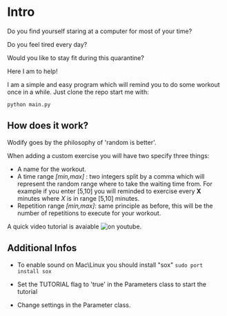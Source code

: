 # Intro
Do you find yourself staring at a computer for most of your time?

Do you feel tired every day?

Would you like to stay fit during this quarantine?

Here I am to help!

I am a simple and easy program which will remind you to do some workout once in a while.
Just clone the repo start me with:

`python main.py`


## How does it work?
Wodify goes by the philosophy of 'random is better'.

When adding a custom exercise you will have two specify three things:

- A name for the workout.
- A time range _[min,max]_ : two integers split by a comma which will represent the random range where to take the waiting time from. 
For example if you enter [5,10] you will reminded to exercise every __X__ minutes where _X_ is in range [5,10] minutes.
- Repetition range _[min,max]_: same principle as before, this will be the number of repetitions to execute for your workout.

A quick video tutorial is avaiable ![on youtube](https://youtu.be/pbNjdDRvRw0).

## Additional Infos

- To enable sound on Mac\Linux you should install "sox"
`sudo port install sox`

- Set the TUTORIAL flag to 'true' in the Parameters class to start the tutorial

- Change settings in the Parameter class.